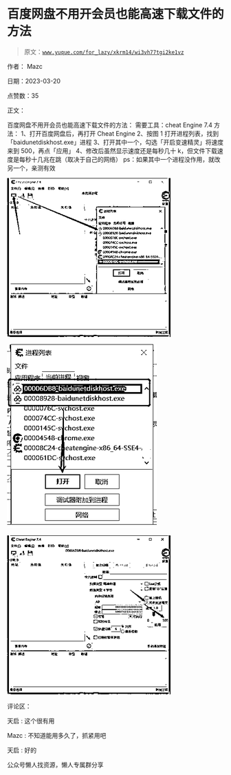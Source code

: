 # 百度网盘不用开会员也能高速下载文件的方法

> 原文：[`www.yuque.com/for_lazy/xkrm14/wi3vh77tgi2ke1vz`](https://www.yuque.com/for_lazy/xkrm14/wi3vh77tgi2ke1vz)



作者： Mazc



日期：2023-03-20



点赞数：35



正文：



百度网盘不用开会员也能高速下载文件的方法： 需要工具：cheat Engine 7.4 方法： 1、打开百度网盘后，再打开 Cheat Engine 2、按图 1 打开进程列表，找到「baidunetdiskhost.exe」进程 3、打开其中一个，勾选「开启变速精灵」将速度来到 500，再点「应用」 4、修改后虽然显示速度还是每秒几十 k，但文件下载速度是每秒十几兆在跳（取决于自己的网络） ps：如果其中一个进程没作用，就改另一个，亲测有效



![](img/4d02a8b6d686fbdf65b4d365ff88bff2.png)  

![](img/8281531ce1ebdb44c9f7d1b5cbd0ae33.png)  

![](img/2d7e1df222141976c535b4c6b727bc8b.png)  

评论区：



天启 : 这个很有用



Mazc : 不知道能用多久了，抓紧用吧



天启 : 好的



公众号懒人找资源，懒人专属群分享

</ne-p></ne-p></ne-p>